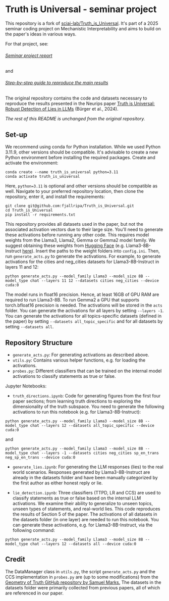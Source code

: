 # Truth is Universal - seminar project 
This repository is a fork of [sciai-lab/Truth_is_Universal](https://github.com/sciai-lab/Truth_is_Universal). It's part of a 2025 seminar coding project on Mechanistic Interpretability and aims to build on the paper's ideas in various ways.

For that project, see:
###### [Seminar project report](Seminar%20project%20report) 
and
###### [Step-by-step guide to reproduce the main results](Step-by-step%20guide%20to%20reproduce%20the%20main%20results)



The original repository contains the code and datasets necessary to reproduce the results presented in the Neurips paper [Truth is Universal: Robust Detection of Lies in LLMs](https://arxiv.org/abs/2407.12831) (Bürger et al., 2024).

*The rest of this README is unchanged from the original repository.*
## Set-up
We recommend using conda for Python installation. While we used Python 3.11.9, other versions should be compatible.
It's advisable to create a new Python environment before installing the required packages.
Create and activate the environment:
```
conda create --name truth_is_universal python=3.11
conda activate truth_is_universal
```
Here, `python=3.11` is optional and other versions should be compatible as well. 
Navigate to your preferred repository location, then clone the repository, enter it, and install the requirements:
```
git clone git@github.com:fjallripa/Truth_is_Universal.git
cd Truth_is_Universal
pip install -r requirements.txt
```
This repository provides all datasets used in the paper, but not the associated activation vectors due to their large size. You'll need to generate these activations before running any other code. This requires model weights from the Llama3, Llama2, Gemma or Gemma2 model family. We suggest obtaining these weights from <a href="https://huggingface.co/">Hugging Face</a> (e.g. Llama3-8B-Instruct <a href="https://huggingface.co/meta-llama/Meta-Llama-3-8B-Instruct">here</a>). Insert the paths to the weight folders into `config.ini`.
Then, run `generate_acts.py` to generate the activations. For example, to generate activations for the cities and neg_cities datasets for Llama3-8B-Instruct in layers 11 and 12:
```
python generate_acts.py --model_family Llama3 --model_size 8B --model_type chat --layers 11 12 --datasets cities neg_cities --device cuda:0
```
The model runs in float16 precision. Hence, at least 16GB of GPU RAM are required to run Llama3-8B. To run Gemma2 a GPU that supports torch.bfloat16 precision is needed. The activations will be stored in the `acts` folder. You can generate the activations for all layers by setting `--layers -1`. You can generate the activations for all topics-specific datasets (defined in the paper) by setting `--datasets all_topic_specific` and for all datasets by setting `--datasets all`.

## Repository Structure
* `generate_acts.py`: For generating activations as described above.
* `utils.py`: Contains various helper functions, e.g. for loading the activations.
* `probes.py`: Different classifiers that can be trained on the internal model activations to classify statements as true or false.

Jupyter Notebooks:

* `truth_directions.ipynb`: Code for generating figures from the first four paper sections; from learning truth directions to exploring the dimensionality of the truth subspace. 
You need to generate the following activations to run this notebook (e.g. for Llama3-8B-Instruct):
```
python generate_acts.py --model_family Llama3 --model_size 8B --model_type chat --layers 12 --datasets all_topic_specific --device cuda:0
```
and
```
python generate_acts.py --model_family Llama3 --model_size 8B --model_type chat --layers -1 --datasets cities neg_cities sp_en_trans neg_sp_en_trans --device cuda:0
```

* `generate_lies.ipynb`: For generating the LLM responses (lies) to the real world scenarios. Responses generated by Llama3-8B-Instruct are already in the datasets folder and have been manually categorized by the first author as either honest reply or lie.

* `lie_detection.ipynb`: Three classifiers (TTPD, LR and CCS) are used to classify statements as true or false based on the internal LLM activations. We examine their ability to generalize to unseen topics, unseen types of statements, and real-world lies. This code reproduces the results of Section 5 of the paper. The activations of all datasets in the datasets folder (in one layer) are needed to run this notebook. You can generate these activations, e.g. for Llama3-8B-Instruct, via the following command: 
```
python generate_acts.py --model_family Llama3 --model_size 8B --model_type chat --layers 12 --datasets all --device cuda:0
```

## Credit
The DataManager class in `utils.py`, the script `generate_acts.py` and the CCS implementation in `probes.py` are (up to some modifications) from the <a href="https://github.com/saprmarks/geometry-of-truth">Geometry of Truth GitHub repository by Samuel Marks.</a>
The datasets in the datasets folder were primarily collected from previous papers, all of which are referenced in our paper.

